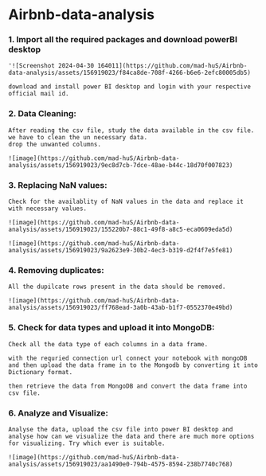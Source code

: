 # Airbnb-data-analysis

### 1. Import all the required packages and download powerBI desktop
    
    '![Screenshot 2024-04-30 164011](https://github.com/mad-huS/Airbnb-data-analysis/assets/156919023/f84ca8de-708f-4266-b6e6-2efc80005db5)

    download and install power BI desktop and login with your respective official mail id.

### 2. Data Cleaning:

    After reading the csv file, study the data available in the csv file. we have to clean the un necessary data.
    drop the unwanted columns.

    ![image](https://github.com/mad-huS/Airbnb-data-analysis/assets/156919023/9ec8d7cb-7dce-48ae-b44c-18d70f007823)

### 3. Replacing NaN values:

    Check for the availablity of NaN values in the data and replace it with necessary values.

    ![image](https://github.com/mad-huS/Airbnb-data-analysis/assets/156919023/155220b7-88c1-49f8-a8c5-eca0609eda5d)

    ![image](https://github.com/mad-huS/Airbnb-data-analysis/assets/156919023/9a2623e9-30b2-4ec3-b319-d2f4f7e5fe81)

### 4. Removing duplicates:

    All the dupilcate rows present in the data should be removed.

    ![image](https://github.com/mad-huS/Airbnb-data-analysis/assets/156919023/ff768ead-3a0b-43ab-b1f7-0552370e49bd)

### 5. Check for data types and upload it into MongoDB:

    Check all the data type of each columns in a data frame.

    with the requried connection url connect your notebook with mongoDB and then upload the data frame in to the Mongodb by converting it into Dictionary format.

    then retrieve the data from MongoDB and convert the data frame into csv file.

### 6. Analyze and Visualize:

    Analyse the data, upload the csv file into power BI desktop and analyse how can we visualize the data and there are much more options for visualizing. Try which ever is suitable.

    ![image](https://github.com/mad-huS/Airbnb-data-analysis/assets/156919023/aa1490e0-794b-4575-8594-238b7740c768)



    



